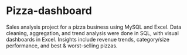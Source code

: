# Pizza-dashboard
Sales analysis project for a pizza business using MySQL and Excel. Data cleaning, aggregation, and trend analysis were done in SQL, with visual dashboards in Excel. Insights include revenue trends, category/size performance, and best &amp; worst-selling pizzas.
